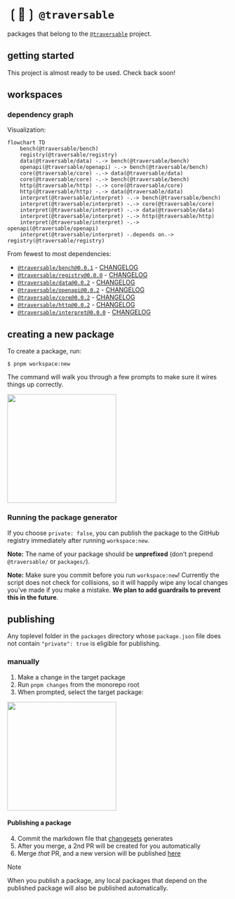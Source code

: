 # ❲🌳❳️ `@traversable`

packages that belong to the [`@traversable`](https://www.npmjs.com/org/traversable) project.


## getting started

This project is almost ready to be used. Check back soon!


## workspaces

### dependency graph

Visualization:

```mermaid
flowchart TD
    bench(@traversable/bench)
    registry(@traversable/registry)
    data(@traversable/data) -.-> bench(@traversable/bench)
    openapi(@traversable/openapi) -.-> bench(@traversable/bench)
    core(@traversable/core) -.-> data(@traversable/data)
    core(@traversable/core) -.-> bench(@traversable/bench)
    http(@traversable/http) -.-> core(@traversable/core)
    http(@traversable/http) -.-> data(@traversable/data)
    interpret(@traversable/interpret) -.-> bench(@traversable/bench)
    interpret(@traversable/interpret) -.-> core(@traversable/core)
    interpret(@traversable/interpret) -.-> data(@traversable/data)
    interpret(@traversable/interpret) -.-> http(@traversable/http)
    interpret(@traversable/interpret) -.-> openapi(@traversable/openapi)
    interpret(@traversable/interpret) -.depends on.-> registry(@traversable/registry)
```

From fewest to most dependencies:

<!-- codegen:start -->
- [`@traversable/bench@0.0.1`](./packages/bench) - [CHANGELOG](https://github.com/traversable/shared/blob/main/packages/bench/CHANGELOG.md)
- [`@traversable/registry@0.0.0`](./packages/registry) - [CHANGELOG](https://github.com/traversable/shared/blob/main/packages/registry/CHANGELOG.md)
- [`@traversable/data@0.0.2`](./packages/data) - [CHANGELOG](https://github.com/traversable/shared/blob/main/packages/data/CHANGELOG.md)
- [`@traversable/openapi@0.0.2`](./packages/openapi) - [CHANGELOG](https://github.com/traversable/shared/blob/main/packages/openapi/CHANGELOG.md)
- [`@traversable/core@0.0.2`](./packages/core) - [CHANGELOG](https://github.com/traversable/shared/blob/main/packages/core/CHANGELOG.md)
- [`@traversable/http@0.0.2`](./packages/http) - [CHANGELOG](https://github.com/traversable/shared/blob/main/packages/http/CHANGELOG.md)
- [`@traversable/interpret@0.0.0`](./packages/interpret) - [CHANGELOG](https://github.com/traversable/shared/blob/main/packages/interpret/CHANGELOG.md)
<!-- codegen:end -->


## creating a new package

To create a package, run:

```shell
$ pnpm workspace:new
```

The command will walk you through a few prompts to make sure it wires things up correctly.

<div align="left">
  <img src="./bin/assets/pnpm-workspace-new-dialog.png" height="248px" />
  <h3>Running the package generator</h3>
</div>


If you choose `private: false`, you can publish the package to the GitHub registry immediately after running `workspace:new`.

**Note:** The name of your package should be **unprefixed** (don't prepend `@traversable/` or `packages/`).

**Note:** Make sure you commit before you run `workspace:new`! Currently the script does not check for collisions, so it will happily wipe any local changes you've made if you make a mistake. **We plan to add guardrails to prevent this in the future**.


## publishing

Any toplevel folder in the `packages` directory whose `package.json` file does not contain `"private": true` is eligible for publishing.


### manually

1. Make a change in the target package
2. Run `pnpm changes` from the monorepo root
3. When prompted, select the target package:

<div align="left">
  <img src="./bin/assets/pnpm-changes-dialog.png" height="248px" />
  <h4 margin-left="64px">Publishing a package</h4>
</div>

4. Commit the markdown file that [changesets](https://github.com/changesets/changesets) generates
5. After you merge, a 2nd PR will be created for you automatically
6. Merge _that_ PR, and a new version will be published [here](https://github.com/traversable/traversable/releases)

> [!NOTE]
> When you publish a package, any local packages that depend on the published package will also be published automatically.
